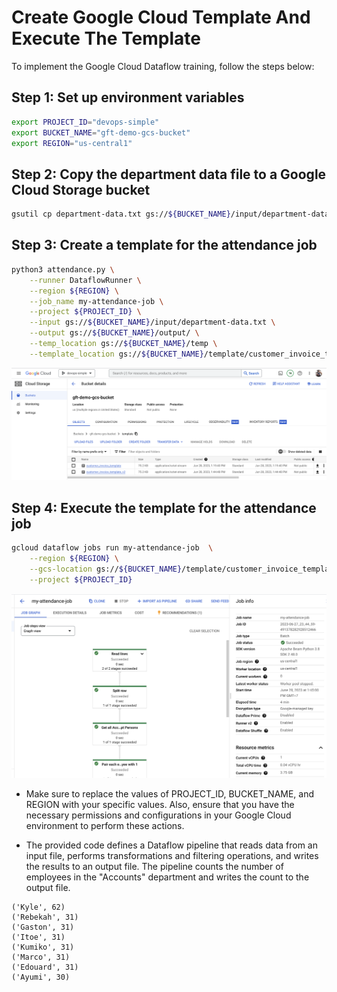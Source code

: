 
# Create Google Cloud Template And Execute The Template

To implement the Google Cloud Dataflow training, follow the steps below:

## Step 1: Set up environment variables

```bash
export PROJECT_ID="devops-simple"
export BUCKET_NAME="gft-demo-gcs-bucket"
export REGION="us-central1"
```

## Step 2: Copy the department data file to a Google Cloud Storage bucket


```bash
gsutil cp department-data.txt gs://${BUCKET_NAME}/input/department-data.txt 
```

## Step 3: Create a template for the attendance job

```bash
python3 attendance.py \
    --runner DataflowRunner \
    --region ${REGION} \
    --job_name my-attendance-job \
    --project ${PROJECT_ID} \
    --input gs://${BUCKET_NAME}/input/department-data.txt \
    --output gs://${BUCKET_NAME}/output/ \
    --temp_location gs://${BUCKET_NAME}/temp \
    --template_location gs://${BUCKET_NAME}/template/customer_invoice_template_v2
```

![Alt text](images/Step%203%3A%20Create%20a%20template%20for%20the%20attendance%20job.png)

## Step 4: Execute the template for the attendance job


```bash
gcloud dataflow jobs run my-attendance-job  \
    --region ${REGION} \
    --gcs-location gs://${BUCKET_NAME}/template/customer_invoice_template_v2 \
    --project ${PROJECT_ID}
```

![Alt text](images/Step%204%3A%20Execute%20the%20template%20for%20the%20attendance%20job.png)

- Make sure to replace the values of PROJECT_ID, BUCKET_NAME, and REGION with your specific values. Also, ensure that you have the necessary permissions and configurations in your Google Cloud environment to perform these actions.

- The provided code defines a Dataflow pipeline that reads data from an input file, performs transformations and filtering operations, and writes the results to an output file. The pipeline counts the number of employees in the "Accounts" department and writes the count to the output file.

```csv
('Kyle', 62)
('Rebekah', 31)
('Gaston', 31)
('Itoe', 31)
('Kumiko', 31)
('Marco', 31)
('Edouard', 31)
('Ayumi', 30)
```